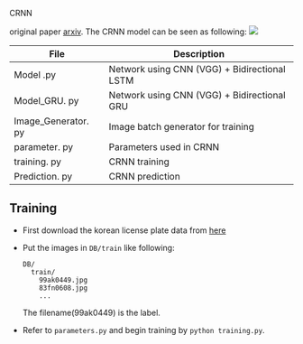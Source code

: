 CRNN 

original paper [arxiv](https://arxiv.org/abs/1507.05717).
The CRNN model can be seen as following:
![](https://raw.githubusercontent.com/yunlongdong/CRNN-Keras/master/photo/Network.jpg)

|       File         |Description                                       |
|--------------------|--------------------------------------------------|
|Model .py           |Network using CNN (VGG) + Bidirectional LSTM      |
|Model_GRU. py       |Network using CNN (VGG) + Bidirectional GRU       |
|Image_Generator. py |Image batch generator for training                |
|parameter. py       |Parameters used in CRNN                           |
|training. py        |CRNN training                                     |
|Prediction. py      |CRNN prediction                                   |

## Training
* First download the korean license plate data from [here](https://www.jianguoyun.com/p/DcvAwI8Qq5nBBximlNoB)
* Put the images in ```DB/train``` like following:
  ```
  DB/
    train/
      99ak0449.jpg
      83fn0608.jpg
      ...
  ```
  The filename(99ak0449) is the label.
  
* Refer to ```parameters.py``` and begin training by ```python training.py```.
